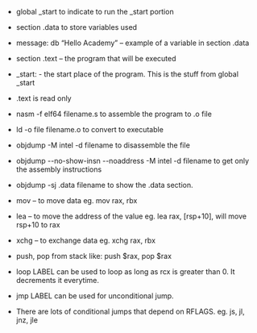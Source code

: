 - global _start to indicate to run the _start portion

- section .data to store variables used

- message: db “Hello Academy” – example of a variable in section .data

- section .text – the program that will be executed

- _start: - the start place of the program. This is the stuff from global _start

- .text is read only

- nasm -f elf64 filename.s to assemble the program to .o file

- ld -o file filename.o to convert to executable

- objdump -M intel -d filename to disassemble the file

- objdump --no-show-insn --noaddress -M intel -d filename to get only the assembly instructions

- objdump -sj .data filename to show the .data section.

- mov – to move data eg. mov rax, rbx

- lea – to move the address of the value eg. lea rax, [rsp+10], will move rsp+10 to rax

- xchg – to exchange data eg. xchg rax, rbx

- push, pop from stack like: push $rax, pop $rax

- loop LABEL can be used to loop as long as rcx is greater than 0. It decrements it everytime.

- jmp LABEL can be used for unconditional jump.

- There are lots of conditional jumps that depend on RFLAGS. eg. js, jl, jnz, jle